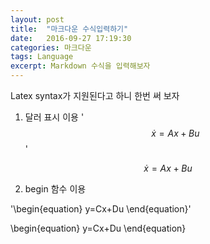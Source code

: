 ```yaml
---
layout: post
title:  "마크다운 수식입력하기"
date:   2016-09-27 17:19:30
categories: 마크다운
tags: Language
excerpt: Markdown 수식을 입력해보자
---
```


Latex syntax가 지원된다고 하니 한번 써 보자

1. 달러 표시 이용
'$$ 
\dot{x}=Ax+Bu
$$'

$$ 
\dot{x}=Ax+Bu
$$

2. begin 함수 이용

'\begin{equation}
y=Cx+Du
\end{equation}'

\begin{equation}
y=Cx+Du
\end{equation}
